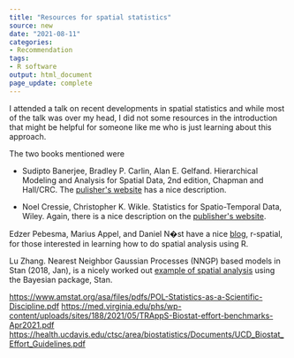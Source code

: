 ```yaml
---
title: "Resources for spatial statistics"
source: new
date: "2021-08-11"
categories:
- Recommendation
tags:
- R software
output: html_document
page_update: complete
---
```


I attended a talk on recent developments in spatial statistics and while most of the talk was over my head, I did not some resources in the introduction that might be helpful for someone like me who is just learning about this approach.

<!--more-->

The two books mentioned were

+ Sudipto Banerjee, Bradley P. Carlin, Alan E. Gelfand. Hierarchical Modeling and Analysis for Spatial Data, 2nd edition, Chapman and Hall/CRC. The [pulisher's website][ban1] has a nice description.

+ Noel Cressie, Christopher K. Wikle. Statistics for Spatio-Temporal Data, Wiley. Again, there is a nice description on the [publisher's website][cre1].

Edzer Pebesma, Marius Appel, and Daniel N�st have a nice [blog][peb1], r-spatial, for those interested in learning how to do spatial analysis using R.

Lu Zhang. Nearest Neighbor Gaussian Processes (NNGP) based models in Stan (2018, Jan), is a nicely worked out [example of spatial analysis][zha1] using the Bayesian package, Stan.

[ban1]: https://www.routledge.com/Hierarchical-Modeling-and-Analysis-for-Spatial-Data/Banerjee-Carlin-Gelfand/p/book/9781439819173

[cre1]: https://www.wiley.com/en-us/Statistics+for+Spatio+Temporal+Data-p-9780471692744

[peb1]: https://rspatial.org/

[zha1]: https://mc-stan.org/users/documentation/case-studies/nngp.html

https://www.amstat.org/asa/files/pdfs/POL-Statistics-as-a-Scientific-Discipline.pdf
https://med.virginia.edu/phs/wp-content/uploads/sites/188/2021/05/TRAppS-Biostat-effort-benchmarks-Apr2021.pdf
https://health.ucdavis.edu/ctsc/area/biostatistics/Documents/UCD_Biostat_Effort_Guidelines.pdf

